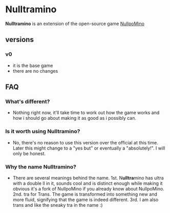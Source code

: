 # Nulltramino

**Nulltramino** is an extension of the open-source game [NullpoMino](https://github.com/nullpomino/nullpomino)

## versions
### v0
- it is the base game
- there are no changes



## FAQ
### What's different?
- Nothing right now, it'll take time to work out how the game works and how i should go about making it as good as i possibly can.

### Is it worth using Nulltramino?
- No, there's no reason to use this version over the official at this time. Later this might change to a "yes but" or eventually a "absolutely!". I will only be honest.

### Why the name Nulltramino?
- There are several meanings behind the name. 1st. N**ulltra**mino has ultra with a double ll in it, sounds cool and is distinct enough while making it obvious it's a fork of NullpoMino if you already know about NullpoMino. 2nd. tra for Trans. The game is transformed into something new and more fluid, signifying that the game is indeed different. 3rd. I am also trans and like the sneaky tra in the name :)

